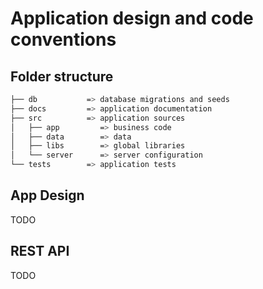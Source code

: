 # Application design and code conventions

## Folder structure

```bash
├── db           => database migrations and seeds
├── docs         => application documentation
├── src          => application sources
│   ├── app         => business code 
│   ├── data        => data
│   ├── libs        => global libraries
│   └── server      => server configuration
└── tests        => application tests
```
## App Design

TODO

## REST API

TODO
